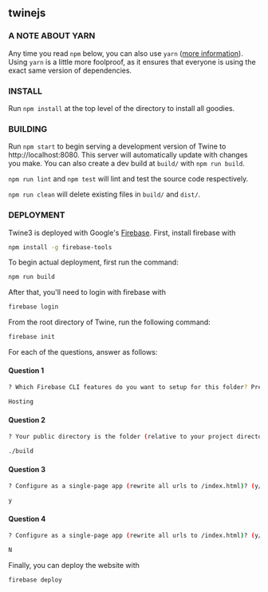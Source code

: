 twinejs
-------

### A NOTE ABOUT YARN

Any time you read `npm` below, you can also use `yarn` ([more
information](https://yarnpkg.com/)). Using `yarn` is a little more foolproof, as
it ensures that everyone is using the exact same version of dependencies.

### INSTALL

Run `npm install` at the top level of the directory to install all goodies.

### BUILDING

Run `npm start` to begin serving a development version of Twine to
http://localhost:8080. This server will automatically update with changes you
make. You can also create a dev build at `build/` with `npm run build`.

`npm run lint` and `npm test` will lint and test the source code respectively.

`npm run clean` will delete existing files in `build/` and `dist/`.

### DEPLOYMENT

Twine3 is deployed with Google's [Firebase](https://firebase.google.com/). First, install firebase with 

``` bash
npm install -g firebase-tools
```

To begin actual deployment, first run the command: 

``` bash
npm run build
```

After that, you'll need to login with firebase with 

```bash
firebase login
```

From the root directory of Twine, run the following command:

``` bash
firebase init
```

For each of the questions, answer as follows: 

#### Question 1

``` bash
? Which Firebase CLI features do you want to setup for this folder? Press Space to select features, then Enter to confirm your choices. (Press <space> to select)
```

``` bash
Hosting
```

#### Question 2

``` bash
? Your public directory is the folder (relative to your project directory) that will contain Hosting assets to be uploaded with firebase deploy. If you have a build process for your assets, use your build's output directory.? What do you want to use as your public directory?
```

``` bash
./build
```

#### Question 3 

``` bash
? Configure as a single-page app (rewrite all urls to /index.html)? (y/N) 
```

``` bash
y
```

#### Question 4 

``` bash
? Configure as a single-page app (rewrite all urls to /index.html)? (y/N)
 ```

 ``` bash
 N
 ```

 Finally, you can deploy the website with 

 ``` bash
firebase deploy
```
